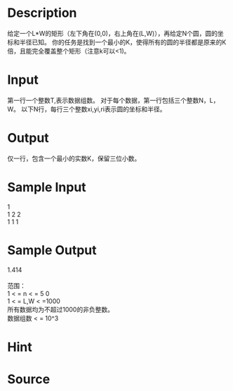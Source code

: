 
# Description

<div class="content">给定一个L*W的矩形（左下角在(0,0)，右上角在(L,W)），再给定N个圆，圆的坐标和半径已知。
你的任务是找到一个最小的K，使得所有的圆的半径都是原来的K倍，且能完全覆盖整个矩形（注意k可以&lt;1)。


</div>

# Input

<div class="content">第一行一个整数T,表示数据组数。
对于每个数据，第一行包括三个整数N，L，W。
以下N行，每行三个整数xi,yi,ri表示圆的坐标和半径。

</div>

# Output

<div class="content">仅一行，包含一个最小的实数K，保留三位小数。
</div>

# Sample Input

<div class="content"><span class="sampledata">1<br/>
1 2 2<br/>
1 1 1<br/>
</span></div>

# Sample Output

<div class="content"><span class="sampledata">1.414<br/>
<br/>
范围：<br/>
1 &lt; = n &lt; = 5 0<br/>
1 &lt; = L,W &lt; =1000<br/>
所有数据均为不超过1000的非负整数。<br/>
数据组数 &lt; =  10^3</span></div>

# Hint

<div class="content"><p></p></div>

# Source

<div class="content"><p><a href="problemset.php?search="></a></p></div>

